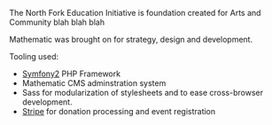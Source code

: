 The North Fork Education Initiative is foundation created for Arts and Community blah blah blah

Mathematic was brought on for strategy, design and development.

Tooling used:

* [Symfony2](http://symfony.com) PHP Framework
* Mathematic CMS adminstration system
* Sass for modularization of stylesheets and to ease cross-browser development.
* [Stripe](https://stripe.com) for donation processing and event registration